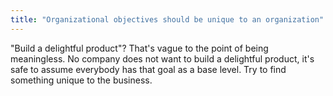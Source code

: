 ```yaml
---
title: "Organizational objectives should be unique to an organization"
---
```


"Build a delightful product"? That's vague to the point of being meaningless. No company does not want to build a delightful product, it's safe to assume everybody has that goal as a base level. Try to find something unique to the business.

